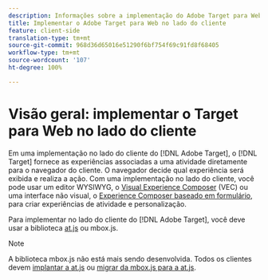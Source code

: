 ```yaml
---
description: Informações sobre a implementação do Adobe Target para Web no lado do cliente.
title: Implementar o Adobe Target para Web no lado do cliente
feature: client-side
translation-type: tm+mt
source-git-commit: 968d36d65016e51290f6bf754f69c91fd8f68405
workflow-type: tm+mt
source-wordcount: '107'
ht-degree: 100%

---
```



# Visão geral: implementar o Target para Web no lado do cliente

Em uma implementação no lado do cliente do [!DNL Adobe Target], o [!DNL Target] fornece as experiências associadas a uma atividade diretamente para o navegador do cliente. O navegador decide qual experiência será exibida e realiza a ação. Com uma implementação no lado do cliente, você pode usar um editor WYSIWYG, o [Visual Experience Composer](/help/c-experiences/c-visual-experience-composer/visual-experience-composer.md) (VEC) ou uma interface não visual, o [Experience Composer baseado em formulário](/help/c-experiences/form-experience-composer.md), para criar experiências de atividade e personalização.

Para implementar no lado do cliente do [!DNL Adobe Target], você deve usar a biblioteca [at.js](/help/c-implementing-target/c-implementing-target-for-client-side-web/c-how-atjs-works/how-atjs-works.md) ou mbox.js.

>[!NOTE]
>
>A biblioteca mbox.js não está mais sendo desenvolvida. Todos os clientes devem [implantar a at.js](/help/c-implementing-target/c-implementing-target-for-client-side-web/how-to-deployatjs/how-to-deployatjs.md) ou [migrar da mbox.js para a at.js](/help/c-implementing-target/c-implementing-target-for-client-side-web/t-mbox-download/c-target-atjs-implementation/target-migrate-atjs.md).
